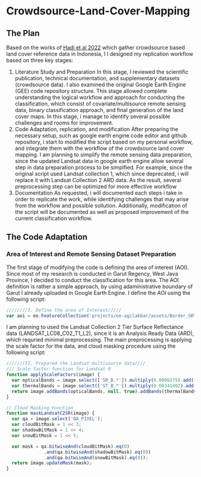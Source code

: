 # Crowdsource-Land-Cover-Mapping
## The Plan
Based on the works of [Hadi et al 2022](https://doi.org/10.1038/s41597-022-01689-5) which gather crowdsource based land cover reference data in Indonesia, I I designed my replication workflow based on three key stages:
1. Literature Study and Preparation
In this stage, I reviewed the scientific publication, technical documentation, and supplementary datasets (crowdsource data). I also examined the original Google Earth Engine (GEE) code repository structure. This stage allowed complete understanding the logical workflow and approach for conducting the classification, which consist of covariate/multisource remote sensing data, binary classification approach, and final generation of the land cover maps. In this stage, i manage to identify several possible challenges and rooms for improvement.  
2. Code Adaptation, replication, and modification
After preparing the necessary setup, such as google earth engine code editor and github repository, i start to modified the script based on my personal workflow,      and integrate them with the workflow of the crowdsource land cover mapping. I am planning to simplify the remote sensing data preparation, since the updated Landsat data in google earth engine allow several step in data preparation process to be simplfied. For example, since the original script used Landsat collection 1, which since deprecated, i will replace it with Landsat Collection 2 ARD data. As the result, several preprocessing step can be optimized for more effective workflow
3. Documentation
As requested, i will documented each steps i take in order to replicate the work, while identifying challenges that may arise from the workflow and possible sollution. Additionally, modification of the script will be documented as well as proposed improvement of the current classification workflow.
## The Code Adaptation
### Area of Interest and Remote Sensing Dataset Preparation
The first stage of modifying the code is defining the area of interest (AOI). Since most of my research is conducted in Garut Regency, West Java Province, I decided to conduct the classification for this area. The AOI definition is rather a simple approach, by using adaministrative boundary of Garut I already uploaded in Google Earth Engine. I define the AOI using the following script:
```Javascript
////////I. Define the area of Interest/////
var aoi = ee.FeatureCollection('projects/ee-agilakbar/assets/Border_GRT')
```
I am planning to used the Landsat Collection 2 Tier Surface Reflectance data (LANDSAT_LC08_C02_T1_L2), since it is an Analysis Ready Data (ARD), which requried minimal preprocessing. The main preprocessing is applying the scale factor for the data, and cloud masking procedure using the following script:
```Javascript
///////II. Prepared the Landsat multisource data////
/// Scale factor function for Landsat 9
function applyScaleFactors(image) {
  var opticalBands = image.select(['SR_B.*']).multiply(0.0000275).add(-0.2);
  var thermalBands = image.select(['ST_B.*']).multiply(0.00341802).add(149.0);
  return image.addBands(opticalBands, null, true).addBands(thermalBands, null, true);
}

// Cloud Masking Function
function maskLandsatC2SR(image) {
  var qa = image.select('QA_PIXEL');
  var cloudBitMask = 1 << 3;
  var shadowBitMask = 1 << 4;
  var snowBitMask = 1 << 5;

  var mask = qa.bitwiseAnd(cloudBitMask).eq(0)
              .and(qa.bitwiseAnd(shadowBitMask).eq(0))
              .and(qa.bitwiseAnd(snowBitMask).eq(0));
  return image.updateMask(mask);
}
```
